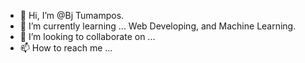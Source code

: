 - 👋 Hi, I’m @Bj Tumampos.
- 🌱 I’m currently learning ... Web Developing, and Machine Learning.
- 💞️ I’m looking to collaborate on ...
- 📫 How to reach me ...

<!---
jaytumampos/jaytumampos is a ✨ special ✨ repository because its `README.md` (this file) appears on your GitHub profile.
You can click the Preview link to take a look at your changes.
--->
